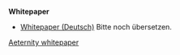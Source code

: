 **Whitepaper**
* [Whitepaper (Deutsch)][WP_engl] 
  Bitte noch übersetzen.

[Aeternity whitepaper](https://github.com/aeternity/wiki/wiki/%5BGerman%5D-White-Paper)

[WP_engl]: Whitepaper_English